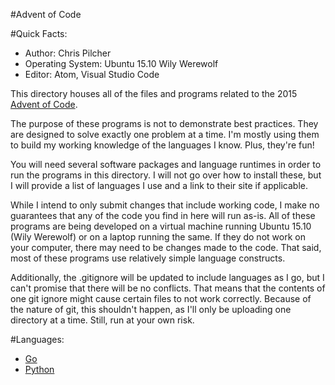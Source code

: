 #Advent of Code

#Quick Facts:
* Author: Chris Pilcher
* Operating System: Ubuntu 15.10 Wily Werewolf
* Editor: Atom, Visual Studio Code

This directory houses all of the files and programs related to the 2015 [Advent of Code](http://adventofcode.com/day/1).

The purpose of these programs is not to demonstrate best practices. They are designed to solve exactly one problem at a time. I'm mostly using them to build my working knowledge of the languages I know. Plus, they're fun!

You will need several software packages and language runtimes in order to run the programs in this directory. I will not go over how to install these, but I will provide a list of languages I use and a link to their site if applicable.

While I intend to only submit changes that include working code, I make no guarantees that any of the code you find in here will run as-is. All of these programs are being developed on a virtual machine running Ubuntu 15.10 (Wily Werewolf) or on a laptop running the same. If they do not work on your computer, there may need to be changes made to the code. That said, most of these programs use relatively simple language constructs.

Additionally, the .gitignore will be updated to include languages as I go, but I can't promise that there will be no conflicts. That means that the contents of one git ignore might cause certain files to not work correctly. Because of the nature of git, this shouldn't happen, as I'll only be uploading one directory at a time. Still, run at your own risk.

#Languages:
* [Go](http://golang.org)
* [Python](http://python.org)
